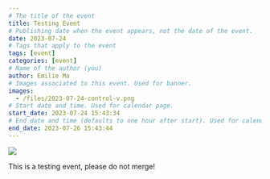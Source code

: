 ```yaml
---
# The title of the event
title: Testing Event
# Publishing date when the event appears, not the date of the event.
date: 2023-07-24
# Tags that apply to the event
tags: [event]
categories: [event]
# Name of the author (you)
author: Emilie Ma
# Images associated to this event. Used for banner.
images:
  - /files/2023-07-24-control-v.png
# Start date and time. Used for calendar page.
start_date: 2023-07-24 15:43:34
# End date and time (defaults to one hour after start). Used for calendar page.
end_date: 2023-07-26 15:43:44
---
```


![](/files/2023-07-24-control-v.png)

This is a testing event, please do not merge!
